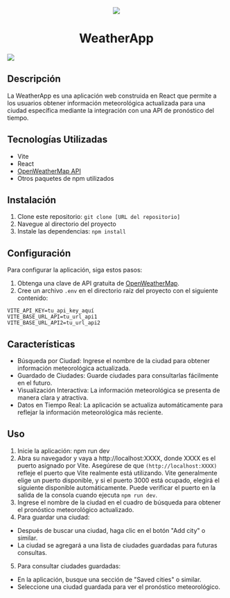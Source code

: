 

<div align="center"><img  src='https://github.com/Cdev93/Weather/assets/146174446/8c9d5628-b4cb-42d2-a4d5-0d1a430cce70'></img><h1 align="center"> WeatherApp </h1> </div>



   <p align="left">
   <img src="https://img.shields.io/badge/STATUS-EN%20DESAROLLO-green">
   </p>


## Descripción

La WeatherApp es una aplicación web construida en React que permite a los usuarios obtener información meteorológica actualizada para una ciudad específica mediante la integración con una API de pronóstico del tiempo.





## Tecnologías Utilizadas

- Vite
- React
- [OpenWeatherMap API](https://openweathermap.org/api)
- Otros paquetes de npm utilizados

## Instalación

1. Clone este repositorio: `git clone [URL del repositorio]`
2. Navegue al directorio del proyecto
3. Instale las dependencias: `npm install`




## Configuración

Para configurar la aplicación, siga estos pasos:

1. Obtenga una clave de API gratuita de [OpenWeatherMap](https://openweathermap.org/api).
2. Cree un archivo `.env` en el directorio raíz del proyecto con el siguiente contenido:

```env
VITE_API_KEY=tu_api_key_aquí
VITE_BASE_URL_API=tu_url_api1
VITE_BASE_URL_API2=tu_url_api2
```



## Características

- Búsqueda por Ciudad: Ingrese el nombre de la ciudad para obtener información meteorológica actualizada.
- Guardado de Ciudades: Guarde ciudades para consultarlas fácilmente en el futuro.
- Visualización Interactiva: La información meteorológica se presenta de manera clara y atractiva.
- Datos en Tiempo Real: La aplicación se actualiza automáticamente para reflejar la información meteorológica más reciente.






## Uso

1. Inicie la aplicación: npm run dev
2. Abra su navegador y vaya a http://localhost:XXXX, donde XXXX es el puerto asignado por Vite. 
Asegúrese de que `(http://localhost:XXXX)` refleje el puerto que Vite realmente está utilizando. Vite generalmente elige un puerto disponible, y si el puerto 3000 está ocupado, elegirá el siguiente disponible automáticamente. Puede verificar el puerto en la salida de la consola cuando ejecuta `npm run dev`.
3. Ingrese el nombre de la ciudad en el cuadro de búsqueda para obtener el pronóstico meteorológico actualizado.
4. Para guardar una ciudad:
- Después de buscar una ciudad, haga clic en el botón "Add city" o similar.
- La ciudad se agregará a una lista de ciudades guardadas para futuras consultas.
5. Para consultar ciudades guardadas:
- En la aplicación, busque una sección de "Saved cities" o similar.
- Seleccione una ciudad guardada para ver el pronóstico meteorológico.
